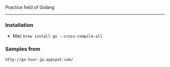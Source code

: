 Practice field of Golang

---

### Installation

- Mac
`brew install go --cross-compile-all`

### Samples from

`http://go-tour-jp.appspot.com/`
